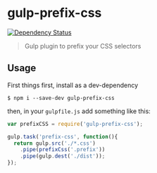 # gulp-prefix-css

[![Dependency Status][depstat-img]][depstat-url]
> Gulp plugin to prefix your CSS selectors

## Usage

First things first, install as a dev-dependency

`$ npm i --save-dev gulp-prefix-css`

then, in your `gulpfile.js` add something like this:

```javascript
var prefixCSS = require('gulp-prefix-css');

gulp.task('prefix-css', function(){
  return gulp.src('./*.css')
    .pipe(prefixCss('.prefix'))
    .pipe(gulp.dest('./dist'));
});
```

[depstat-img]: https://david-dm.org/j4hr3n/gulp-prefix-css.svg
[depstat-url]: https://david-dm.org/j4hr3n/gulp-prefix-css
